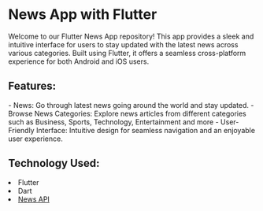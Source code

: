 # News App with Flutter
Welcome to our Flutter News App repository! This app provides a sleek and intuitive interface for users to stay updated with the latest news across various categories. Built using Flutter, it offers a seamless cross-platform experience for both Android and iOS users.

<h2>Features:</h2>
- News: Go through latest news going around the world and stay updated.
- Browse News Categories: Explore news articles from different categories such as Business, Sports, Technology, Entertainment and more
- User-Friendly Interface: Intuitive design for seamless navigation and an enjoyable user experience.

<h2>Technology Used:</h2>
<li>Flutter</li>
<li>Dart</li>
<li><a href="https://newsapi.org/">News API</a></li>
